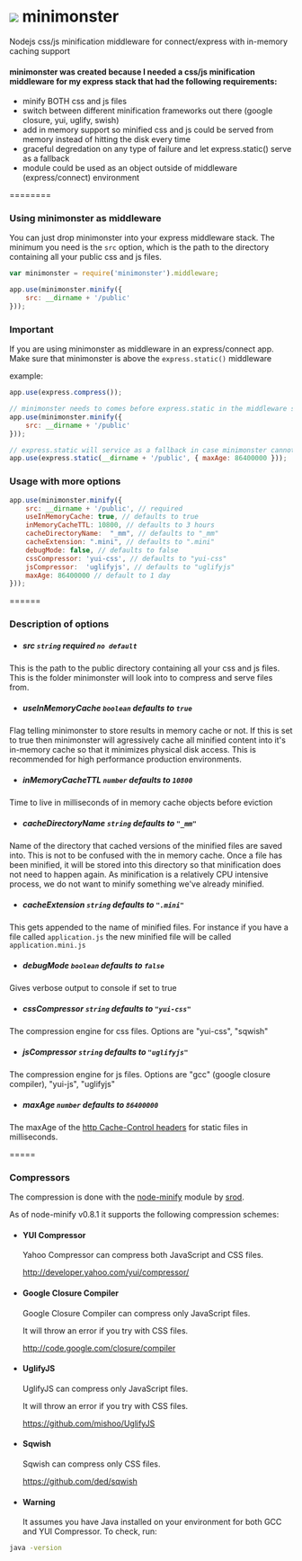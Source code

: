 ![](https://s3.amazonaws.com/ksr/avatars/1968668/domo-kun.small.jpg?1336585346)  minimonster
===========

Nodejs css/js minification middleware for connect/express with in-memory caching support


#### minimonster was created because I needed a css/js minification middleware for my express stack that had the following requirements:

- minify BOTH css and js files
- switch between different minification frameworks out there (google closure, yui, uglify, swish)
- add in memory support so minified css and js could be served from memory instead of hitting the disk every time
- graceful degredation on any type of failure and let express.static() serve as a fallback
- module could be used as an object outside of middleware (express/connect) environment


========

### Using minimonster as middleware

You can just drop minimonster into your express middleware stack. The minimum you need is the ```src``` option, which is the path to the directory containing all your public css and js files.

```javascript
var minimonster = require('minimonster').middleware;

app.use(minimonster.minify({ 
    src: __dirname + '/public'
}));
```
### Important

If you are using minimonster as middleware in an express/connect app. Make sure that minimonster is above the ```express.static()``` middleware 

example:

```javascript
app.use(express.compress());

// minimonster needs to comes before express.static in the middleware stack or it will never work!!!
app.use(minimonster.minify({ 
    src: __dirname + '/public'
}));

// express.static will service as a fallback in case minimonster cannot serve the request for whatever reason
app.use(express.static(__dirname + '/public', { maxAge: 86400000 }));

```

### Usage with more options

```javascript
app.use(minimonster.minify({ 
    src: __dirname + '/public', // required
    useInMemoryCache: true, // defaults to true
    inMemoryCacheTTL: 10800, // defaults to 3 hours
    cacheDirectoryName:  "_mm", // defaults to "_mm"
    cacheExtension: ".mini", // defaults to ".mini"
    debugMode: false, // defaults to false
    cssCompressor: 'yui-css', // defaults to "yui-css"
    jsCompressor:  'uglifyjs', // defaults to "uglifyjs"
    maxAge: 86400000 // default to 1 day
}));
```

======

### Description of options

- ##### src ```string``` required ```no default```
This is the path to the public directory containing all your css and js files. This is the folder minimonster will look into to compress and serve files from.

- ##### useInMemoryCache ```boolean``` defaults to ```true```
Flag telling minimonster to store results in memory cache or not. If this is set to true then minimonster will agressively cache all minified content into it's in-memory cache so that it minimizes physical disk access. This is recommended for high performance production environments.

- ##### inMemoryCacheTTL ```number``` defaults to ```10800```
Time to live in milliseconds of in memory cache objects before eviction

- ##### cacheDirectoryName ```string``` defaults to ```"_mm"```
Name of the directory that cached versions of the minified files are saved into. This is not to be confused with the in memory cache. Once a file has been minified, it will be stored into this directory so that minification does not need to happen again. As minification is a relatively CPU intensive process, we do not want to minify something we've already minified.

- ##### cacheExtension ```string``` defaults to ```".mini"```
This gets appended to the name of minified files. For instance if you have a file called ```application.js``` the new minified file will be called ```application.mini.js```

- ##### debugMode ```boolean``` defaults to ```false```
Gives verbose output to console if set to true

- ##### cssCompressor ```string``` defaults to ```"yui-css"```
The compression engine for css files. Options are "yui-css", "sqwish"

- ##### jsCompressor ```string``` defaults to ```"uglifyjs"```
The compression engine for js files. Options are "gcc" (google closure compiler), "yui-js", "uglifyjs"

- ##### maxAge ```number``` defaults to ```86400000```
The maxAge of the [http Cache-Control headers](http://www.w3.org/Protocols/rfc2616/rfc2616-sec14.html) for static files in milliseconds.


=====

### Compressors

The compression is done with the [node-minify](https://github.com/srod/node-minify) module by [srod](https://github.com/srod).

As of node-minify v0.8.1 it supports the following compression schemes:


- #### YUI Compressor

  Yahoo Compressor can compress both JavaScript and CSS files.

  http://developer.yahoo.com/yui/compressor/

- #### Google Closure Compiler

  Google Closure Compiler can compress only JavaScript files.

  It will throw an error if you try with CSS files.

  http://code.google.com/closure/compiler

- #### UglifyJS

  UglifyJS can compress only JavaScript files.

  It will throw an error if you try with CSS files.

  https://github.com/mishoo/UglifyJS

- #### Sqwish

  Sqwish can compress only CSS files.

  https://github.com/ded/sqwish

- #### Warning

  It assumes you have Java installed on your environment for both GCC and YUI Compressor. To check, run:

```bash
java -version
```



